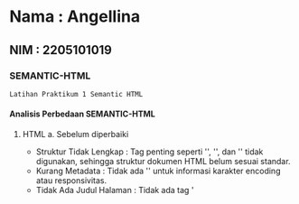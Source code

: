 # Nama : Angellina
## NIM : 2205101019

### SEMANTIC-HTML
    Latihan Praktikum 1 Semantic HTML

#### Analisis Perbedaan SEMANTIC-HTML
 1. HTML
   a. Sebelum diperbaiki
       - Struktur Tidak Lengkap : Tag penting seperti '<html>', '<head>', dan '<body>' tidak digunakan, sehingga struktur dokumen HTML 
         belum sesuai standar.
       - Kurang Metadata : Tidak ada '<meta>' untuk informasi karakter encoding atau responsivitas.
       - Tidak Ada Judul Halaman : Tidak ada tag '<title>', sehingga halaman tidak memiliki nama saat ditampilkan di tab browser.
       - Link ke CSS Eksternal Belum Dihubungkan : Tidak ada cara untuk menghubungkan ke file CSS untuk mendukung desain halaman.
   b. Setelah diperbaiki
       - Struktur Lengkap : Tag '<html>', '<head>', dan '<body>' ditambahkan untuk memenuhi standar HTML5.
       - Metadata Ditambahkan : '<meta charset="UTF-8">' memastikan dukungan karakter internasional. '<meta name="viewport" 
         content="width=device-width, initial-scale=1.0">' membantu agar halaman responsif di berbagai perangkat.
       - Judul Halaman : Tag '<title>' ditambahkan untuk menampilkan nama halaman di tab browser.
       - CSS Terhubung : File CSS eksternal dihubungkan melalui '<link>' untuk mendukung desain.
       - Struktur Lebih Rapi : Elemen-elemen HTML lebih tersusun sehingga mudah dipahami.
  
2. CSS
   a. Sebelum diperbaiki
       - Penulisan properti seperti 'text-align' dan 'padding' memiliki spasi tambahan yang tidak perlu, contohnya 'display : grid;' dan 
         'padding: 5px;'.
       - Menyertakan 'margin: 10px;' pada elemen 'body', yang membuat elemen grid memiliki jarak dari tepi layar.
   b. Setelah diperbaiki 
       - Penulisan properti lebih bersih tanpa adanya spasi yang tidak diperlukan, misalnya 'display: grid;'.
       - Properti margin dihapus, sehingga grid memenuhi seluruh tinggi dan lebar viewport '(height: 100vh;)'.
